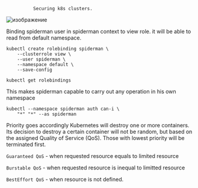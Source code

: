               Securing k8s clusters.
![изображение](https://github.com/user-attachments/assets/91f45b6a-3e6e-491c-bbd5-78fb308dfc80)


Binding spiderman user in spiderman context to view role.
it will be able to read from default namespace.

```
kubectl create rolebinding spiderman \
    --clusterrole view \
    --user spiderman \
    --namespace default \
    --save-config

kubectl get rolebindings
```
This makes spiderman capable to carry out any operation in his own namespace
```
kubectl --namespace spiderman auth can-i \
    "*" "*" --as spiderman
```
Priority goes accordingly
Kubernetes will destroy one or more containers. Its decision to destroy a certain container will not be random, but based on the assigned Quality of Service (QoS). Those with lowest priority will be terminated first.  

`Guaranteed QoS` - when requested resource equals to limited resource

`Burstable QoS` - when requested resource is inequal to limitted resource

`BestEffort QoS` - when resource is not defined.


